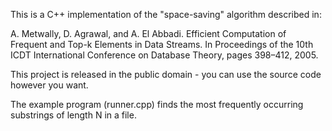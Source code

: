 This is a C++ implementation of the "space-saving" algorithm described in:

A. Metwally, D. Agrawal, and A. El Abbadi. Efficient Computation of Frequent and Top-k Elements in Data Streams. In Proceedings of the 10th ICDT International Conference on Database Theory, pages 398–412, 2005.

This project is released in the public domain - you can use the source code however you want.

The example program (runner.cpp) finds the most frequently occurring substrings of length N in a file.